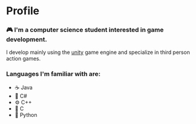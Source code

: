 # Profile
### 🎮 I'm a computer science student interested in game development.
I develop mainly using the [unity](https://unity.com/de) game engine and specialize in third person action games.
### Languages I'm familiar with are:
- ☕ Java
- 🔷 C#
- ⚙️ C++
- 💾 C
- 🐍 Python

